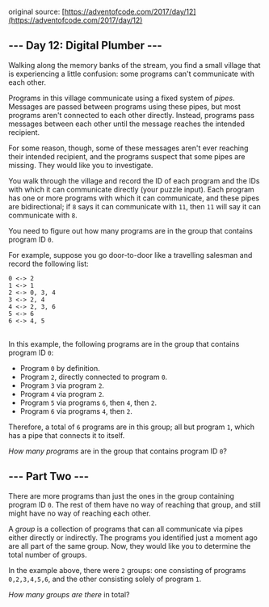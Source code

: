 original source: [https://adventofcode.com/2017/day/12](https://adventofcode.com/2017/day/12)
## --- Day 12: Digital Plumber ---
Walking along the memory banks of the stream, you find a small village that is experiencing a little confusion: some programs can't communicate with each other.

Programs in this village communicate using a fixed system of <em>pipes</em>. Messages are passed between programs using these pipes, but most programs aren't connected to each other directly.  Instead, programs pass messages between each other until the message reaches the intended recipient.

For some reason, though, some of these messages aren't ever reaching their intended recipient, and the programs suspect that some pipes are missing. They would like you to investigate.

You walk through the village and record the ID of each program and the IDs with which it can communicate directly (your puzzle input). Each program has one or more programs with which it can communicate, and these pipes are bidirectional; if <code>8</code> says it can communicate with <code>11</code>, then <code>11</code> will say it can communicate with <code>8</code>.

You need to figure out how many programs are in the group that contains program ID <code>0</code>.

For example, suppose you go door-to-door like a travelling salesman and record the following list:

<pre>
<code>0 <-> 2
1 <-> 1
2 <-> 0, 3, 4
3 <-> 2, 4
4 <-> 2, 3, 6
5 <-> 6
6 <-> 4, 5
</code>
</pre>

In this example, the following programs are in the group that contains program ID <code>0</code>:


 - Program <code>0</code> by definition.
 - Program <code>2</code>, directly connected to program <code>0</code>.
 - Program <code>3</code> via program <code>2</code>.
 - Program <code>4</code> via program <code>2</code>.
 - Program <code>5</code> via programs <code>6</code>, then <code>4</code>, then <code>2</code>.
 - Program <code>6</code> via programs <code>4</code>, then <code>2</code>.

Therefore, a total of <code>6</code> programs are in this group; all but program <code>1</code>, which has a pipe that connects it to itself.

<em>How many programs</em> are in the group that contains program ID <code>0</code>?


## --- Part Two ---
There are more programs than just the ones in the group containing program ID <code>0</code>. The rest of them have no way of reaching that group, and still might have no way of reaching each other.

A <em>group</em> is a collection of programs that can all communicate via pipes either directly or indirectly. The programs you identified just a moment ago are all part of the same group. Now, they would like you to determine the total number of groups.

In the example above, there were <code>2</code> groups: one consisting of programs <code>0,2,3,4,5,6</code>, and the other consisting solely of program <code>1</code>.

<em>How many groups are there</em> in total?


